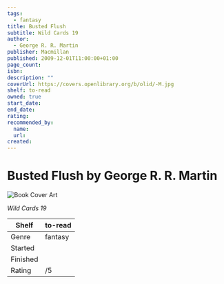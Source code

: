 ```yaml
---
tags:
  - fantasy
title: Busted Flush
subtitle: Wild Cards 19
author:
  - George R. R. Martin
publisher: Macmillan
published: 2009-12-01T11:00:00+01:00
page_count:
isbn:
description: ""
coverUrl: https://covers.openlibrary.org/b/olid/-M.jpg
shelf: to-read
owned: true
start_date:
end_date:
rating:
recommended_by:
  name:
  url:
created:
---
```


# Busted Flush by George R. R. Martin

![Book Cover Art](https://covers.openlibrary.org/b/olid/-M.jpg)

_Wild Cards 19_

| Shelf | to-read |
| --- | --- |
| Genre | fantasy |
| Started |  |
| Finished |  |
| Rating | /5 |
